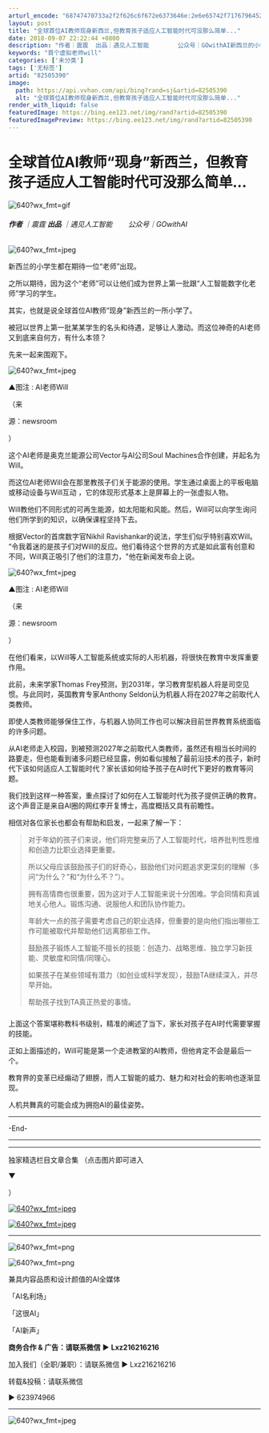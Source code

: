 ```yaml
---
arturl_encode: "68747470733a2f2f626c6f672e6373646e:2e6e65742f71767964523077683053714e7752623544317a32:2f61727469636c652f64657461696c732f3832353035333930"
layout: post
title: "全球首位AI教师现身新西兰,但教育孩子适应人工智能时代可没那么简单..."
date: 2018-09-07 22:22:44 +0800
description: "作者｜震霆  出品｜遇见人工智能        公众号｜GOwithAI新西兰的小学生都在期待一位“"
keywords: "首个虚拟老师will"
categories: ['未分类']
tags: ['无标签']
artid: "82505390"
image:
  path: https://api.vvhan.com/api/bing?rand=sj&artid=82505390
  alt: "全球首位AI教师现身新西兰,但教育孩子适应人工智能时代可没那么简单..."
render_with_liquid: false
featuredImage: https://bing.ee123.net/img/rand?artid=82505390
featuredImagePreview: https://bing.ee123.net/img/rand?artid=82505390
---
```


# 全球首位AI教师“现身”新西兰，但教育孩子适应人工智能时代可没那么简单...

![640?wx_fmt=gif](https://i-blog.csdnimg.cn/blog_migrate/0bc3a9f9db38e2e89b1a480f8cb13b41.gif)

###### **作者** ｜震霆 **出品** ｜遇见人工智能        公众号｜GOwithAI

![640?wx_fmt=jpeg](https://i-blog.csdnimg.cn/blog_migrate/5358d1355bbd40647c8dc0691d9f9fbb.jpeg)

新西兰的小学生都在期待一位“老师”出现。

之所以期待，因为这个“老师”可以让他们成为世界上第一批跟“人工智能数字化老师”学习的学生。

其实，也就是说全球首位AI教师“现身”新西兰的一所小学了。

被冠以世界上第一批某某学生的名头和待遇，足够让人激动。而这位神奇的AI老师又到底来自何方，有什么本领？

先来一起来围观下。

![640?wx_fmt=jpeg](https://i-blog.csdnimg.cn/blog_migrate/f5486f6f61b347b46d5bd600f0569887.jpeg)

▲图注 : AI老师Will

（来

源：newsroom

）

这个AI老师是奥克兰能源公司Vector与AI公司Soul Machines合作创建，并起名为Will。

而这位AI老师Will会在那里教孩子们关于能源的使用。学生通过桌面上的平板电脑或移动设备与Will互动 ，它的体现形式基本上是屏幕上的一张虚拟人物。

Will教他们不同形式的可再生能源，如太阳能和风能。然后，Will可以向学生询问他们所学到的知识，以确保课程坚持下去。

根据Vector的首席数字官Nikhil Ravishankar的说法，学生们似乎特别喜欢Will。 “令我着迷的是孩子们对Will的反应。他们看待这个世界的方式是如此富有创意和不同，Will真正吸引了他们的注意力，"他在新闻发布会上说。

![640?wx_fmt=jpeg](https://i-blog.csdnimg.cn/blog_migrate/fa4c4a641d3a37b27a3cfcccda7cd531.jpeg)

▲图注 : AI老师Will

（来

源：newsroom

）

在他们看来，以Will等人工智能系统或实际的人形机器，将很快在教育中发挥重要作用。

此前，未来学家Thomas Frey预测，到2031年，学习教育型机器人将是司空见惯。与此同时，英国教育专家Anthony Seldon认为机器人将在2027年之前取代人类教师。

即使人类教师能够保住工作，与机器人协同工作也可以解决目前世界教育系统面临的许多问题。

从AI老师走入校园，到被预测2027年之前取代人类教师，虽然还有相当长时间的路要走，但也能看到诸多问题已经显露，例如看似接触了最前沿技术的孩子，新时代下该如何适应人工智能时代？家长该如何给予孩子在AI时代下更好的教育等问题。

我们找到这样一种答案，重点探讨了如何在人工智能时代为孩子提供正确的教育。这个声音正是来自AI圈的网红李开复博士，高度概括又具有前瞻性。

相信对各位家长也都会有帮助和启发，一起来了解一下：

> 对于年幼的孩子们来说，他们将完整亲历了人工智能时代，培养批判性思维和创造力比职业选择更重要。
>
> 所以父母应该鼓励孩子们的好奇心，鼓励他们对问题追求更深刻的理解（多问“为什么？”和“为什么不？”）。
>
> 拥有高情商也很重要，因为这对于人工智能来说十分困难。学会同情和真诚地关心他人。锻炼沟通、说服他人和团队协作能力。
>
> 年龄大一点的孩子需要考虑自己的职业选择，但重要的是向他们指出哪些工作可能被取代并帮助他们远离那些工作。
>
> 鼓励孩子锻炼人工智能不擅长的技能：创造力、战略思维、独立学习新技能、灵敏度和同情/同理心。
>
> 如果孩子在某些领域有潜力（如创业或科学发现），鼓励TA继续深入，并尽早开始。
>
> 帮助孩子找到TA真正热爱的事情。

### 

上面这个答案堪称教科书级别，精准的阐述了当下，家长对孩子在AI时代需要掌握的技能。

正如上面描述的，Will可能是第一个走进教室的AI教师，但他肯定不会是最后一个。

教育界的变革已经煽动了翅膀，而人工智能的威力、魅力和对社会的影响也逐渐显现。

人机共舞真的可能会成为拥抱AI的最佳姿势。

---

-End-

---

---

独家精选栏目文章合集
（点击图片即可进入

▼

）

[![640?wx_fmt=jpeg](https://i-blog.csdnimg.cn/blog_migrate/aa3a88361b63eedae87b449f76930746.jpeg)](http://mp.weixin.qq.com/s?__biz=MzU3NTE1OTU4NA==&mid=2247486061&idx=3&sn=7a4b06f09e4f02e28f74176845bfc808&chksm=fd262622ca51af3468a7175f044224b4ba9c78f1c1d19b31f447a0abf72634099b8d9caa7d1e&scene=21#wechat_redirect)

[![640?wx_fmt=jpeg](https://i-blog.csdnimg.cn/blog_migrate/2e53d5f5aeaa7f9972cfb5408bf360d8.jpeg)](http://mp.weixin.qq.com/s?__biz=MzU3NTE1OTU4NA==&mid=2247486061&idx=4&sn=f385b52f28ecf8959ed17ddd4cc25946&chksm=fd262622ca51af3430caaa25efea1c7494d527a53961634bfb012ead9493a00c106cf5ed15b7&scene=21#wechat_redirect)

---

![640?wx_fmt=png](https://i-blog.csdnimg.cn/blog_migrate/d3d91389d8df6024737f0427b491528c.png)

![640?wx_fmt=png](https://i-blog.csdnimg.cn/blog_migrate/7ccdafd0752fce19c1435a4eb8be6d1d.png)

兼具内容品质和设计颜值的AI全媒体

「AI名利场」



「这很AI」



「AI新声」

**商务合作 & 广告：请联系微信**
**▶**
**Lxz216216216**

加入我们（全职/兼职）：请联系微信
▶
Lxz216216216

转载&投稿：请联系微信



▶ 623974966

---

![640?wx_fmt=jpeg](https://i-blog.csdnimg.cn/blog_migrate/6bd16df6049fbd754794b1afc38117ee.jpeg)